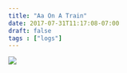 ```yaml
---
title: "Aa On A Train"
date: 2017-07-31T11:17:08-07:00
draft: false
tags : ["logs"]
---
```


<img src="/images/drunk-caltrain.jpg">
